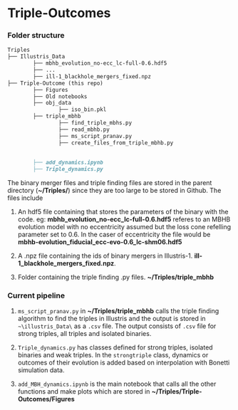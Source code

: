 # Triple-Outcomes

### Folder structure

```md
Triples
├── Illustris_Data
        ├── mbhb_evolution_no-ecc_lc-full-0.6.hdf5
        ├── ...
        ├── ill-1_blackhole_mergers_fixed.npz
├── Triple-Outcome (this repo)  
        ├── Figures
        ├── Old notebooks
        ├── obj_data
                ├── iso_bin.pkl
        ├── triple_mbhb
                ├── find_triple_mbhs.py
                ├── read_mbhb.py
                ├── ms_script_pranav.py
                ├── create_files_from_triple_mbhb.py
       
        
        ├── add_dynamics.ipynb
        ├── Triple_dynamics.py
```

The binary merger files and triple finding files are stored in the parent directory (**~/Triples/**) since they are too large to be stored in Github. The files include

1. An hdf5 file containing that stores the parameters of the binary with the code. eg: **mbhb_evolution_no-ecc_lc-full-0.6.hdf5** referes to an MBHB evolution model with no eccentricity assumed but the loss cone refelling parameter set to 0.6. In the caser of eccentricity the file would be **mbhb-evolution_fiducial_ecc-evo-0.6_lc-shm06.hdf5**

2. A .npz file containing the ids of binary mergers in Illustris-1. **ill-1_blackhole_mergers_fixed.npz**. 

3. Folder containing the triple finding .py files. **~/Triples/triple_mbhb** 

### Current pipeline 

1. ```ms_script_pranav.py``` in  **~/Triples/triple_mbhb**  calls the triple finding algorithm to find the triples in Illustris and the output is stored in ```~\illustris_Data\``` as a `.csv` file. The output consists of `.csv` file for strong triples, all triples and isolated binaries.

2. ```Triple_dynamics.py``` has classes defined for strong triples, isolated binaries and weak triples. In the `strongtriple` class, dynamics or outcomes of their evolution is added based on interpolation with Bonetti simulation data.

3. ```add_MBH_dynamics.ipynb``` is the main notebook that calls all the other functions and make plots which are stored in **~/Triples/Triple-Outcomes/Figures**